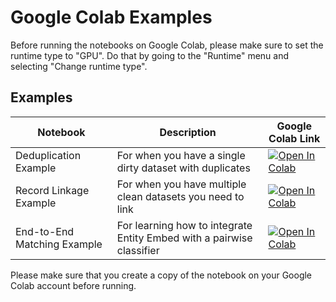 # Google Colab Examples

Before running the notebooks on Google Colab, please make sure to set the runtime type to "GPU". Do that by going to the "Runtime" menu and selecting "Change runtime type".

## Examples

Notebook | Description | Google Colab Link
--- | --- | ---
Deduplication Example | For when you have a single dirty dataset with duplicates | [![Open In Colab](https://colab.research.google.com/assets/colab-badge.svg)](https://colab.research.google.com/github/vintasoftware/entity-embed/blob/google-collab-notebooks/notebooks/google-colab/Deduplication-Example.ipynb)
Record Linkage Example | For when you have multiple clean datasets you need to link | [![Open In Colab](https://colab.research.google.com/assets/colab-badge.svg)](https://colab.research.google.com/github/vintasoftware/entity-embed/blob/google-collab-notebooks/notebooks/google-colab/Record-Linkage-Example.ipynb)
End-to-End Matching Example | For learning how to integrate Entity Embed with a pairwise classifier | [![Open In Colab](https://colab.research.google.com/assets/colab-badge.svg)](https://colab.research.google.com/github/vintasoftware/entity-embed/blob/google-collab-notebooks/notebooks/google-colab/End-to-End-Matching-Example.ipynb)

Please make sure that you create a copy of the notebook on your Google Colab account before running.
